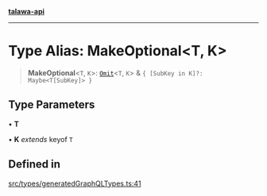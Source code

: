 [**talawa-api**](../../../README.md)

***

# Type Alias: MakeOptional\<T, K\>

> **MakeOptional**\<`T`, `K`\>: [`Omit`](Omit.md)\<`T`, `K`\> & `{ [SubKey in K]?: Maybe<T[SubKey]> }`

## Type Parameters

• **T**

• **K** *extends* keyof `T`

## Defined in

[src/types/generatedGraphQLTypes.ts:41](https://github.com/Suyash878/talawa-api/blob/b5a9d8b4a1ea678a3d6f5b710b3721f91a3052fc/src/types/generatedGraphQLTypes.ts#L41)
